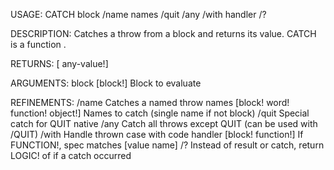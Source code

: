 USAGE:
     CATCH block /name names /quit /any /with handler /?

DESCRIPTION:
     Catches a throw from a block and returns its value.
     CATCH is a function .

RETURNS: [<opt> any-value!]

ARGUMENTS:
    block [block!]
        Block to evaluate

REFINEMENTS:
    /name
        Catches a named throw
    names [block! word! function! object!]
        Names to catch (single name if not block)
    /quit
        Special catch for QUIT native
    /any
        Catch all throws except QUIT (can be used with /QUIT)
    /with
        Handle thrown case with code
    handler [block! function!]
        If FUNCTION!, spec matches [value name]
    /?
        Instead of result or catch, return LOGIC! of if a catch occurred
